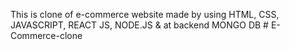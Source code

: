 This is clone of e-commerce website made by using HTML, CSS, JAVASCRIPT, REACT JS, NODE.JS & at backend MONGO DB # E-Commerce-clone
